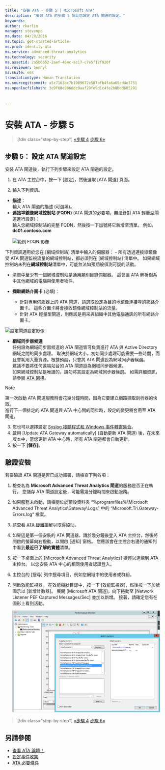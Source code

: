 ```yaml
---
title: "安裝 ATA - 步驟 5 | Microsoft ATA"
description: "安裝 ATA 的步驟 5 協助您設定 ATA 閘道的設定。"
keywords: 
author: rkarlin
manager: stevenpo
ms.date: 04/28/2016
ms.topic: get-started-article
ms.prod: identity-ata
ms.service: advanced-threat-analytics
ms.technology: security
ms.assetid: 2a5b6652-2aef-464c-ac17-c7e5f12f920f
ms.reviewer: bennyl
ms.suite: ems
translationtype: Human Translation
ms.sourcegitcommit: a5c7163bc7b1989672e587bfb4fa6a65cd4e3751
ms.openlocfilehash: 3e9f68e9868dc9aaf20fe9d1c4fe2b8bdd685291


---
```


# 安裝 ATA - 步驟 5

>[!div class="step-by-step"]
[«步驟 4](install-ata-step4.md)
[步驟 6»](install-ata-step6.md)


## 步驟 5： 設定 ATA 閘道設定
安裝 ATA 閘道後，執行下列步驟來設定 ATA 閘道的設定。

1.  在 ATA 主控台中，按一下 [設定]，然後選取 [ATA 閘道] 頁面。

2.  輸入下列資訊。

  - **描述**： <br>輸入 ATA 閘道的描述 (可選填)。
  - **連接埠鏡像網域控制站 (FQDN)** (ATA 閘道的必要項，無法針對 ATA 輕量型閘道進行設定)︰ <br>輸入您網域控制站的完整 FQDN，然後按一下加號將它新增至清單。 例如，**dc01.contoso.com**<br /><br />![範例 FDQN 影像](media/ATAGWDomainController.png)

下列資訊適用於您在 [網域控制站] 清單中輸入的伺服器： -   所有透過連接埠鏡像受 ATA 閘道監視流量的網域控制站，都必須列在 [網域控制站] 清單中。 如果網域控制站未列在**網域控制站**清單中，可能無法如預期般偵測可疑的活動。
-   清單中至少有一個網域控制站是通用類別目錄伺服器。 這會讓 ATA 解析樹系中其他網域的電腦與使用者物件。

 - **擷取網路介面卡** (必填)︰<br>
     - 針對專用伺服器上的 ATA 閘道，請選取設定為目的地鏡像連接埠的網路介面卡。 這些介面卡將會接收鏡像網域控制站的流量。
     - 針對 ATA 輕量型閘道，則應該是用來與組織中其他電腦通訊的所有網路介面卡。

![設定閘道設定影像](media/ATA-Config-GW-Settings.jpg)

 - **網域同步器候選**<br>
任何設為網域同步器候選的 ATA 閘道皆可負責進行 ATA 與 Active Directory 網域之間的同步處理。 取決於網域大小，初始同步處理可能需要一些時間，而且會耗用大量資源。根據預設，只會將 ATA 閘道設為網域同步器候選。 <br>建議不要將任何遠端站台的 ATA 閘道設為網域同步器候選。<br>如果網域控制站是唯讀的，請勿將其設定為網域同步器候選。 如需詳細資訊，請參閱 [ATA 架構](/advanced-threat-analytics/plan-design/ata-architecture#ata-lightweight-gateway-features)。

> [!NOTE] 
> 第一次啟動 ATA 閘道服務時會花幾分鐘時間，因為它要建立網路擷取剖析器的快取。<br>
> 進行下一個排定的 ATA 閘道與 ATA 中心間的同步時，設定的變更將套用至 ATA 閘道。



    

3. 您也可以選擇設定 [Syslog 接聽程式和 Windows 事件轉寄集合](configure-event-collection.md)。 
4. 啟用 [Update ATA Gateway automatically] (自動更新 ATA 閘道) 後，在未來版本中，當您更新 ATA 中心時，所有 ATA 閘道都會自動更新。
3.  按一下 **[儲存]**。


## 驗證安裝
若要驗證 ATA 閘道是否已成功部署，請檢查下列各項︰

1.  檢查名為 **Microsoft Advanced Threat Analytics 閘道**的服務是否正在執行。 您儲存 ATA 閘道設定後，可能需幾分鐘時間來啟動服務。

2.  如果服務未啟動，請檢閱位於預設資料夾 “%programfiles%\Microsoft Advanced Threat Analytics\Gateway\Logs” 中的 “Microsoft.Tri.Gateway-Errors.log” 檔案。

3.  請查看 [ATA 疑難排解](/advanced-threat-analytics/troubleshoot/troubleshooting-ata-known-errors)以取得協助。

4.  如果這是第一個安裝的 ATA 閘道器，請於幾分鐘後登入 ATA 主控台，然後將開啟的螢幕向右撥動，以開啟 [通知] 窗格。 您應該會在主控台右邊的通知列中看到**最近已了解的實體**清單。

5.  按一下桌面上的 [Microsoft Advanced Threat Analytics] 捷徑以連線到 ATA 主控台。 以您安裝 ATA 中心的相同使用者認證登入。
6.  主控台的 [搜尋] 列中搜尋項目，例如您網域中的使用者或群組。
7.  開啟效能監視器。 在效能樹狀目錄中，按一下 [效能監視器]，然後按一下加號圖示以 [新增計數器]。 展開 [Microsoft ATA 閘道]，向下捲動至 [Network Listener PEF Captured Messages/Sec] 並加以新增。 接著，請確定您有在圖形上看到活動。

    ![新增效能計數器影像](media/ATA-performance-monitoring-add-counters.png)


>[!div class="step-by-step"]
[«步驟 4](install-ata-step4.md)
[步驟 6»](install-ata-step6.md)

## 另請參閱

- [查看 ATA 論壇！](https://social.technet.microsoft.com/Forums/security/home?forum=mata)
- [設定事件收集](configure-event-collection.md)
- [ATA 必要條件](/advanced-threat-analytics/plan-design/ata-prerequisites)




<!--HONumber=Jul16_HO3-->


